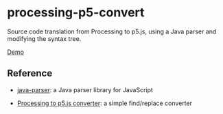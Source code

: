 # processing-p5-convert

Source code translation from Processing to p5.js, using a Java parser and
modifying the syntax tree.

[Demo](https://dkessner.github.io/processing-p5-convert/)


## Reference

* [java-parser](https://github.com/jhipster/prettier-java/tree/master/packages/java-parser):
    a Java parser library for JavaScript  

* [Processing to p5.js converter](https://faculty.purchase.edu/joseph.mckay/p5jsconverter.html):
    a simple find/replace converter

